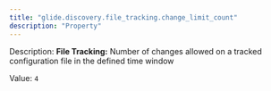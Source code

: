 ```yaml
---
title: "glide.discovery.file_tracking.change_limit_count"
description: "Property"
---
```


Description: <b>File Tracking:</b> Number of changes allowed on a tracked configuration file in the defined time window

Value: `4`